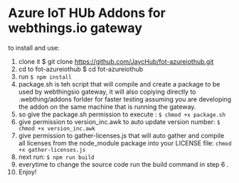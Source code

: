 # Azure IoT HUb Addons for webthings.io gateway

to install and use:
1. clone it $ git clone https://github.com/JaycHub/fot-azureiothub.git
2. cd to fot-azureiothub $ cd fot-azureiothub
3. run `$ npm install`
4. package.sh is teh script that will compile and create a package to be used by webthingsio gateway, it will also copiying directly to .webthing/addons forlder for faster testing assuming you are developing the addon on the same machine that is running the gateway.
5. so give the package.sh permission to execute : `$ chmod +x package.sh`
6. give permission to version_inc.awk to auto update version number: `$ chmod +x version_inc.awk`
7. give permission to gather-licenses.js that will auto gather and compile all licenses from the node_module package into your LICENSE file: `chmod +x gather-licenses.js`
8. next run: `$ npm run build`
9. everytime to change the source code run the build command in step 6 .
10. Enjoy!
